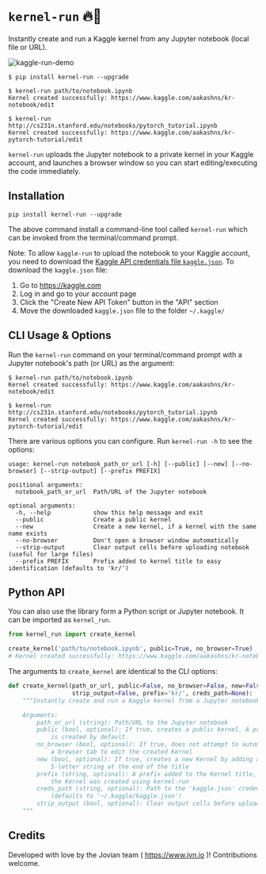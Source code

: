# `kernel-run` 🔥🚀

Instantly create and run a Kaggle kernel from any Jupyter notebook (local file or URL).

![kaggle-run-demo](https://i.imgur.com/KsrIYH3.gif)

```
$ pip install kernel-run --upgrade

$ kernel-run path/to/notebook.ipynb
Kernel created successfully: https://www.kaggle.com/aakashns/kr-notebook/edit

$ kernel-run http://cs231n.stanford.edu/notebooks/pytorch_tutorial.ipynb
Kernel created successfully: https://www.kaggle.com/aakashns/kr-pytorch-tutorial/edit
```

`kernel-run` uploads the Jupyter notebook to a private kernel in your Kaggle account, and launches a browser window so you can start editing/executing the code immediately.

## Installation

```
pip install kernel-run --upgrade
```

The above command install a command-line tool called `kernel-run` which can be invoked from the terminal/command prompt.

Note: To allow `kaggle-run` to upload the notebook to your Kaggle account, you need to download the [Kaggle API credentials file `kaggle.json`](https://github.com/Kaggle/kaggle-api#api-credentials). To download the `kaggle.json` file:

1. Go to https://kaggle.com
2. Log in and go to your account page
3. Click the "Create New API Token" button in the "API" section
4. Move the downloaded `kaggle.json` file to the folder `~/.kaggle/`

## CLI Usage & Options

Run the `kernel-run` command on your terminal/command prompt with a Jupyter notebook's path (or URL) as the argument:

```
$ kernel-run path/to/notebook.ipynb
Kernel created successfully: https://www.kaggle.com/aakashns/kr-notebook/edit

$ kernel-run http://cs231n.stanford.edu/notebooks/pytorch_tutorial.ipynb
Kernel created successfully: https://www.kaggle.com/aakashns/kr-pytorch-tutorial/edit
```

There are various options you can configure. Run `kernel-run -h` to see the options:

```
usage: kernel-run notebook_path_or_url [-h] [--public] [--new] [--no-browser] [--strip-output] [--prefix PREFIX]

positional arguments:
  notebook_path_or_url  Path/URL of the Jupyter notebook

optional arguments:
  -h, --help            show this help message and exit
  --public              Create a public kernel
  --new                 Create a new kernel, if a kernel with the same name exists
  --no-browser          Don't open a browser window automatically
  --strip-output        Clear output cells before uploading notebook (useful for large files)
  --prefix PREFIX       Prefix added to kernel title to easy identification (defaults to 'kr/')
```

## Python API

You can also use the library form a Python script or Jupyter notebook. It can be imported as `kernel_run`.

```python
from kernel_run import create_kernel

create_kernel('path/to/notebook.ipynb', public=True, no_browser=True)
# Kernel created successfully: https://www.kaggle.com/aakashns/kr-notebook/edit
```

The arguments to `create_kernel` are identical to the CLI options:

```python
def create_kernel(path_or_url, public=False, no_browser=False, new=False,
                  strip_output=False, prefix='kr/', creds_path=None):
    """Instantly create and run a Kaggle kernel from a Jupyter notebook (local file or URL)

    Arguments:
        path_or_url (string): Path/URL to the Jupyter notebook
        public (bool, optional): If true, creates a public kernel. A private kernel
            is created by default.
        no_browser (bool, optional): If true, does not attempt to automatically open
            a browser tab to edit the created Kernel
        new (bool, optional): If true, creates a new Kernel by adding a random
            5-letter string at the end of the title
        prefix (string, optional): A prefix added to the Kernel title, to indicate that
            the Kernel was created using kernel-run
        creds_path (string, optional): Path to the 'kaggle.json' credentials file
            (defaults to '~/.kaggle/kaggle.json')
        strip_output (bool, optional): Clear output cells before uploading notebook.
    """
```

## Credits

Developed with love by the Jovian team ( https://www.jvn.io )! Contributions welcome.
